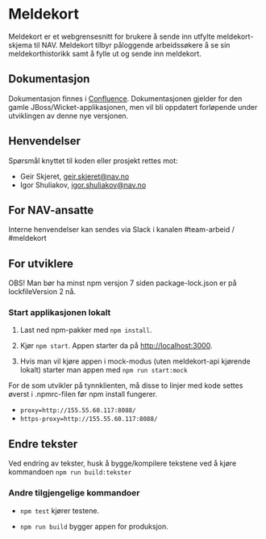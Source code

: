 # Meldekort
Meldekort er et webgrensesnitt for brukere å sende inn utfylte meldekort-skjema til NAV.
Meldekort tilbyr påloggende arbeidssøkere å se sin meldekorthistorikk samt å fylle ut og sende inn meldekort.

## Dokumentasjon
Dokumentasjon finnes i [Confluence](https://confluence.adeo.no/display/TA/Meldekort). Dokumentasjonen gjelder for den
gamle JBoss/Wicket-applikasjonen, men vil bli oppdatert forløpende under utviklingen av denne nye versjonen.

## Henvendelser
Spørsmål knyttet til koden eller prosjekt rettes mot:

* Geir Skjeret, geir.skjeret@nav.no
* Igor Shuliakov, igor.shuliakov@nav.no

## For NAV-ansatte

Interne henvendelser kan sendes via Slack i kanalen #team-arbeid / #meldekort

## For utviklere

OBS! Man bør ha minst npm versjon 7 siden package-lock.json er på lockfileVersion 2 nå.

### Start applikasjonen lokalt

1. Last ned npm-pakker med `npm install`.

2. Kjør `npm start`. Appen starter da på [http://localhost:3000](http://localhost:3000).

3. Hvis man vil kjøre appen i mock-modus (uten meldekort-api kjørende lokalt) starter man appen med `npm run start:mock`


For de som utvikler på tynnklienten, må disse to linjer med kode settes øverst i .npmrc-filen før npm install fungerer.
* `proxy=http://155.55.60.117:8088/`
* `https-proxy=http://155.55.60.117:8088/`

## Endre tekster
Ved endring av tekster, husk å bygge/kompilere tekstene ved å kjøre kommandoen `npm run build:tekster`

### Andre tilgjengelige kommandoer

* `npm test` kjører testene.

* `npm run build` bygger appen for produksjon.
